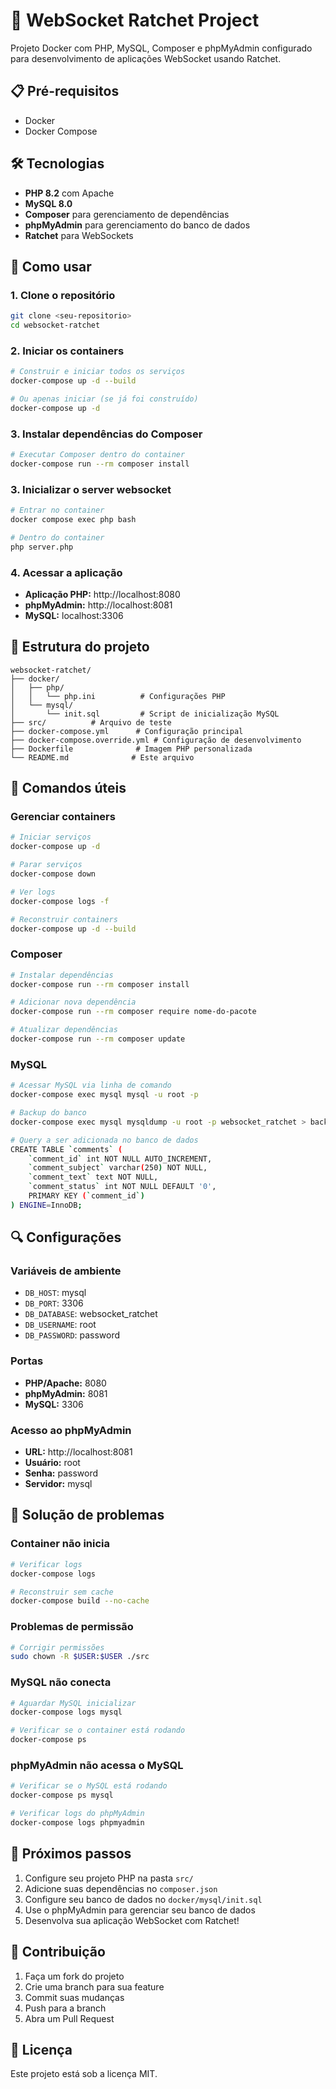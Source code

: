 # 🚀 WebSocket Ratchet Project

Projeto Docker com PHP, MySQL, Composer e phpMyAdmin configurado para desenvolvimento de aplicações WebSocket usando Ratchet.

## 📋 Pré-requisitos

- Docker
- Docker Compose

## 🛠️ Tecnologias

- **PHP 8.2** com Apache
- **MySQL 8.0**
- **Composer** para gerenciamento de dependências
- **phpMyAdmin** para gerenciamento do banco de dados
- **Ratchet** para WebSockets

## 🚀 Como usar

### 1. Clone o repositório

```bash
git clone <seu-repositorio>
cd websocket-ratchet
```

### 2. Iniciar os containers

```bash
# Construir e iniciar todos os serviços
docker-compose up -d --build

# Ou apenas iniciar (se já foi construído)
docker-compose up -d
```

### 3. Instalar dependências do Composer

```bash
# Executar Composer dentro do container
docker-compose run --rm composer install
```

### 3. Inicializar o server websocket

```bash
# Entrar no container
docker compose exec php bash
```

```bash
# Dentro do container
php server.php
```

### 4. Acessar a aplicação

- **Aplicação PHP:** http://localhost:8080
- **phpMyAdmin:** http://localhost:8081
- **MySQL:** localhost:3306

## 📁 Estrutura do projeto

```
websocket-ratchet/
├── docker/
│   ├── php/
│   │   └── php.ini          # Configurações PHP
│   └── mysql/
│       └── init.sql         # Script de inicialização MySQL
├── src/          # Arquivo de teste
├── docker-compose.yml      # Configuração principal
├── docker-compose.override.yml # Configuração de desenvolvimento
├── Dockerfile              # Imagem PHP personalizada
└── README.md              # Este arquivo
```

## 🔧 Comandos úteis

### Gerenciar containers

```bash
# Iniciar serviços
docker-compose up -d

# Parar serviços
docker-compose down

# Ver logs
docker-compose logs -f

# Reconstruir containers
docker-compose up -d --build
```

### Composer

```bash
# Instalar dependências
docker-compose run --rm composer install

# Adicionar nova dependência
docker-compose run --rm composer require nome-do-pacote

# Atualizar dependências
docker-compose run --rm composer update
```

### MySQL

```bash
# Acessar MySQL via linha de comando
docker-compose exec mysql mysql -u root -p

# Backup do banco
docker-compose exec mysql mysqldump -u root -p websocket_ratchet > backup.sql
```

```bash
# Query a ser adicionada no banco de dados
CREATE TABLE `comments` (
    `comment_id` int NOT NULL AUTO_INCREMENT,
    `comment_subject` varchar(250) NOT NULL,
    `comment_text` text NOT NULL,
    `comment_status` int NOT NULL DEFAULT '0',
    PRIMARY KEY (`comment_id`)
) ENGINE=InnoDB;
```

## 🔍 Configurações

### Variáveis de ambiente

- `DB_HOST`: mysql
- `DB_PORT`: 3306
- `DB_DATABASE`: websocket_ratchet
- `DB_USERNAME`: root
- `DB_PASSWORD`: password

### Portas

- **PHP/Apache:** 8080
- **phpMyAdmin:** 8081
- **MySQL:** 3306

### Acesso ao phpMyAdmin

- **URL:** http://localhost:8081
- **Usuário:** root
- **Senha:** password
- **Servidor:** mysql

## 🐛 Solução de problemas

### Container não inicia

```bash
# Verificar logs
docker-compose logs

# Reconstruir sem cache
docker-compose build --no-cache
```

### Problemas de permissão

```bash
# Corrigir permissões
sudo chown -R $USER:$USER ./src
```

### MySQL não conecta

```bash
# Aguardar MySQL inicializar
docker-compose logs mysql

# Verificar se o container está rodando
docker-compose ps
```

### phpMyAdmin não acessa o MySQL

```bash
# Verificar se o MySQL está rodando
docker-compose ps mysql

# Verificar logs do phpMyAdmin
docker-compose logs phpmyadmin
```

## 📝 Próximos passos

1. Configure seu projeto PHP na pasta `src/`
2. Adicione suas dependências no `composer.json`
3. Configure seu banco de dados no `docker/mysql/init.sql`
4. Use o phpMyAdmin para gerenciar seu banco de dados
5. Desenvolva sua aplicação WebSocket com Ratchet!

## 🤝 Contribuição

1. Faça um fork do projeto
2. Crie uma branch para sua feature
3. Commit suas mudanças
4. Push para a branch
5. Abra um Pull Request

## 📄 Licença

Este projeto está sob a licença MIT.
